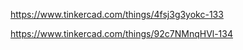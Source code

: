 

https://www.tinkercad.com/things/4fsj3g3yokc-133

https://www.tinkercad.com/things/92c7NMnqHVl-134
